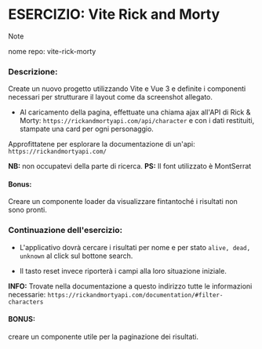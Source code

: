 # ESERCIZIO: Vite Rick and Morty

> [!NOTE]
>
> nome repo: vite-rick-morty

### Descrizione:
Create un nuovo progetto utilizzando Vite e Vue 3 e definite i componenti necessari per strutturare il layout come da screenshot allegato.

- Al caricamento della pagina, effettuate una chiama ajax all'API di Rick & Morty:
`https://rickandmortyapi.com/api/character`
e con i dati restituiti, stampate una card per ogni personaggio.

Approfittatene per esplorare la documentazione di un'api:
`https://rickandmortyapi.com/`

**NB:** non occupatevi della parte di ricerca.
**PS:** Il font utilizzato è MontSerrat 

#### Bonus:
Creare un componente loader da visualizzare fintantoché i risultati non sono pronti.

### Continuazione dell'esercizio:

- L'applicativo dovrà cercare i risultati per nome e per stato `alive, dead, unknown` al click sul bottone search.

- Il tasto reset invece riporterà i campi alla loro situazione iniziale.

**INFO:** Trovate nella documentazione a questo indirizzo tutte le informazioni necessarie:
`https://rickandmortyapi.com/documentation/#filter-characters`

#### BONUS:
creare un componente utile per la paginazione dei risultati.
